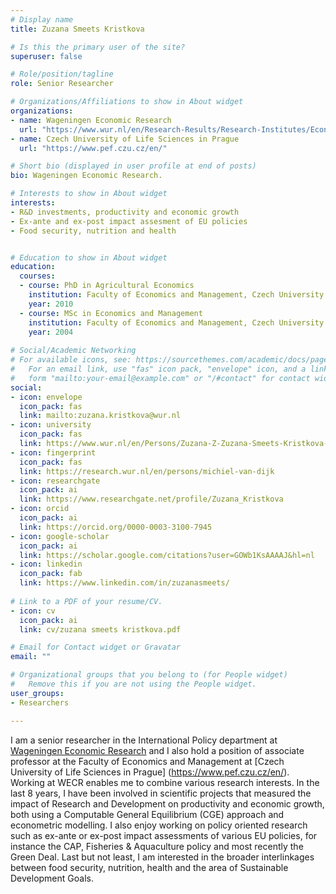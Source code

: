 ```yaml
---
# Display name
title: Zuzana Smeets Kristkova

# Is this the primary user of the site?
superuser: false

# Role/position/tagline
role: Senior Researcher

# Organizations/Affiliations to show in About widget
organizations:
- name: Wageningen Economic Research
  url: "https://www.wur.nl/en/Research-Results/Research-Institutes/Economic-Research.htm"
- name: Czech University of Life Sciences in Prague
  url: "https://www.pef.czu.cz/en/"

# Short bio (displayed in user profile at end of posts)
bio: Wageningen Economic Research.

# Interests to show in About widget
interests:
- R&D investments, productivity and economic growth
- Ex-ante and ex-post impact assesment of EU policies
- Food security, nutrition and health


# Education to show in About widget
education:
  courses:
  - course: PhD in Agricultural Economics
    institution: Faculty of Economics and Management, Czech University of Life Sciences in Prague
    year: 2010
  - course: MSc in Economics and Management
    institution: Faculty of Economics and Management, Czech University of Life Sciences in Prague
    year: 2004
  
# Social/Academic Networking
# For available icons, see: https://sourcethemes.com/academic/docs/page-builder/#icons
#   For an email link, use "fas" icon pack, "envelope" icon, and a link in the
#   form "mailto:your-email@example.com" or "/#contact" for contact widget.
social:
- icon: envelope
  icon_pack: fas
  link: mailto:zuzana.kristkova@wur.nl
- icon: university
  icon_pack: fas
  link: https://www.wur.nl/en/Persons/Zuzana-Z-Zuzana-Smeets-Kristkova-PhD.htm
- icon: fingerprint
  icon_pack: fas
  link: https://research.wur.nl/en/persons/michiel-van-dijk
- icon: researchgate
  icon_pack: ai
  link: https://www.researchgate.net/profile/Zuzana_Kristkova
- icon: orcid
  icon_pack: ai
  link: https://orcid.org/0000-0003-3100-7945
- icon: google-scholar
  icon_pack: ai
  link: https://scholar.google.com/citations?user=GOWb1KsAAAAJ&hl=nl
- icon: linkedin
  icon_pack: fab
  link: https://www.linkedin.com/in/zuzanasmeets/
  
# Link to a PDF of your resume/CV.
- icon: cv
  icon_pack: ai
  link: cv/zuzana smeets kristkova.pdf

# Email for Contact widget or Gravatar
email: ""

# Organizational groups that you belong to (for People widget)
#   Remove this if you are not using the People widget.
user_groups:
- Researchers

---
```


I am a senior researcher in the International Policy department at [Wageningen Economic Research](https://www.wur.nl/en/Research-Results/Research-Institutes/Economic-Research.htm) and I also hold a position of associate professor at the Faculty of Economics and Management at [Czech University of Life Sciences in Prague]
(https://www.pef.czu.cz/en/). 
Working at WECR enables me to combine various research interests. In the last 8 years, I have been involved in scientific projects that measured the impact of Research and Development on productivity and economic growth, both using a Computable General Equilibrium (CGE) approach and econometric modelling. I also enjoy working on policy oriented research such as ex-ante or ex-post impact assessments of various EU policies, for instance the CAP, Fisheries & Aquaculture policy and most recently the Green Deal. Last but not least, I am interested in the broader interlinkages between food security, nutrition, health and the area of Sustainable Development Goals.